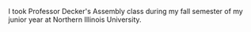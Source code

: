 I took Professor Decker's Assembly class during my fall semester of my junior year at Northern Illinois University.
